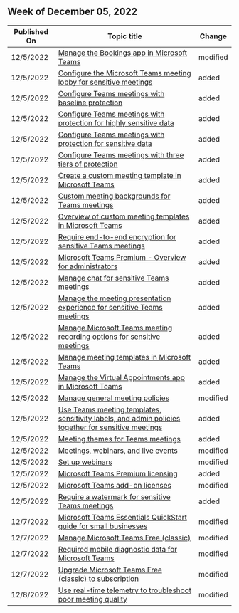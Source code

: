 <!-- This file is generated automatically each week. Changes made to this file will be overwritten.-->




## Week of December 05, 2022


| Published On |Topic title | Change |
|------|------------|--------|
| 12/5/2022 | [Manage the Bookings app in Microsoft Teams](https://learn.microsoft.com/MicrosoftTeams/bookings-app-admin) | modified |
| 12/5/2022 | [Configure the Microsoft Teams meeting lobby for sensitive meetings](https://learn.microsoft.com/MicrosoftTeams/configure-lobby-sensitive-meetings) | added |
| 12/5/2022 | [Configure Teams meetings with baseline protection](https://learn.microsoft.com/MicrosoftTeams/configure-meetings-baseline-protection) | added |
| 12/5/2022 | [Configure Teams meetings with protection for highly sensitive data](https://learn.microsoft.com/MicrosoftTeams/configure-meetings-highly-sensitive-protection) | added |
| 12/5/2022 | [Configure Teams meetings with protection for sensitive data](https://learn.microsoft.com/MicrosoftTeams/configure-meetings-sensitive-protection) | added |
| 12/5/2022 | [Configure Teams meetings with three tiers of protection](https://learn.microsoft.com/MicrosoftTeams/configure-meetings-three-tiers-protection) | added |
| 12/5/2022 | [Create a custom meeting template in Microsoft Teams](https://learn.microsoft.com/MicrosoftTeams/create-custom-meeting-template) | added |
| 12/5/2022 | [Custom meeting backgrounds for Teams meetings](https://learn.microsoft.com/MicrosoftTeams/custom-meeting-backgrounds) | added |
| 12/5/2022 | [Overview of custom meeting templates in Microsoft Teams](https://learn.microsoft.com/MicrosoftTeams/custom-meeting-templates-overview) | added |
| 12/5/2022 | [Require end-to-end encryption for sensitive Teams meetings](https://learn.microsoft.com/MicrosoftTeams/end-to-end-encrypted-meetings) | added |
| 12/5/2022 | [Microsoft Teams Premium - Overview for administrators](https://learn.microsoft.com/MicrosoftTeams/enhanced-teams-experience) | added |
| 12/5/2022 | [Manage chat for sensitive Teams meetings](https://learn.microsoft.com/MicrosoftTeams/manage-chat-sensitive-meetings) | added |
| 12/5/2022 | [Manage the meeting presentation experience for sensitive Teams meetings](https://learn.microsoft.com/MicrosoftTeams/manage-meeting-presentation-experience) | added |
| 12/5/2022 | [Manage Microsoft Teams meeting recording options for sensitive meetings](https://learn.microsoft.com/MicrosoftTeams/manage-meeting-recording-options) | added |
| 12/5/2022 | [Manage meeting templates in Microsoft Teams](https://learn.microsoft.com/MicrosoftTeams/manage-meeting-templates) | added |
| 12/5/2022 | [Manage the Virtual Appointments app in Microsoft Teams](https://learn.microsoft.com/MicrosoftTeams/manage-virtual-appointments-app) | added |
| 12/5/2022 | [Manage general meeting policies](https://learn.microsoft.com/MicrosoftTeams/meeting-policies-in-teams-general) | modified |
| 12/5/2022 | [Use Teams meeting templates, sensitivity labels, and admin policies together for sensitive meetings](https://learn.microsoft.com/MicrosoftTeams/meeting-templates-sensitivity-labels-policies) | added |
| 12/5/2022 | [Meeting themes for Teams meetings](https://learn.microsoft.com/MicrosoftTeams/meeting-themes) | added |
| 12/5/2022 | [Meetings, webinars, and live events](https://learn.microsoft.com/MicrosoftTeams/quick-start-meetings-live-events) | modified |
| 12/5/2022 | [Set up webinars](https://learn.microsoft.com/MicrosoftTeams/set-up-webinars) | modified |
| 12/5/2022 | [Microsoft Teams Premium licensing](https://learn.microsoft.com/MicrosoftTeams/teams-add-on-licensing/licensing-enhance-teams) | added |
| 12/5/2022 | [Microsoft Teams add-on licenses](https://learn.microsoft.com/MicrosoftTeams/teams-add-on-licensing/microsoft-teams-add-on-licensing) | modified |
| 12/5/2022 | [Require a watermark for sensitive Teams meetings](https://learn.microsoft.com/MicrosoftTeams/watermark-meeting-content-video) | added |
| 12/7/2022 | [Microsoft Teams Essentials QuickStart guide for small businesses](https://learn.microsoft.com/MicrosoftTeams/get-started-with-teams-essentials) | modified |
| 12/7/2022 | [Manage Microsoft Teams Free (classic)](https://learn.microsoft.com/MicrosoftTeams/manage-freemium) | modified |
| 12/7/2022 | [Required mobile diagnostic data for Microsoft Teams](https://learn.microsoft.com/MicrosoftTeams/policy-control-diagnostic-data-mobile) | modified |
| 12/7/2022 | [Upgrade Microsoft Teams Free (classic) to subscription](https://learn.microsoft.com/MicrosoftTeams/upgrade-freemium) | modified |
| 12/8/2022 | [Use real-time telemetry to troubleshoot poor meeting quality](https://learn.microsoft.com/MicrosoftTeams/use-real-time-telemetry-to-troubleshoot-poor-meeting-quality) | modified |
